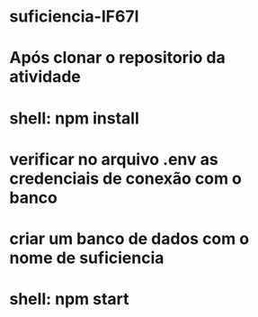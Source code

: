 # suficiencia-IF67I
# Após clonar o repositorio da atividade
# shell: npm install
# verificar no arquivo .env as credenciais de conexão com o banco
# criar um banco de dados com o nome de suficiencia
# shell: npm start